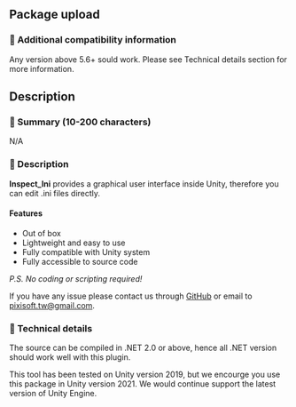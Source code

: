 ## Package upload

### :pencil: Additional compatibility information

Any version above 5.6+ sould work. Please see Technical details section for
more information.

## Description

### :pencil: Summary (10-200 characters)

N/A

### :pencil: Description

**Inspect_Ini** provides a graphical user interface inside Unity, therefore
you can edit .ini files directly.

#### Features

* Out of box
* Lightweight and easy to use
* Fully compatible with Unity system
* Fully accessible to source code

*P.S. No coding or scripting required!*

If you have any issue please contact us through [GitHub](https://github.com/Pixisoft)
or email to pixisoft.tw@gmail.com.

### :pencil: Technical details

The source can be compiled in .NET 2.0 or above, hence all .NET version should
work well with this plugin.

This tool has been tested on Unity version 2019, but we encourge you use this
package in Unity version 2021. We would continue support the latest version of
Unity Engine.
